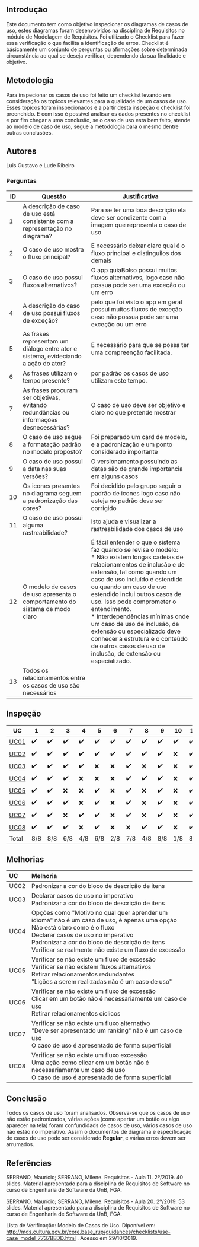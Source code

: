 ## Introdução
Este documento tem como objetivo inspecionar os diagramas de casos de uso, estes diagramas foram desenvolvidos na disciplina de Requisitos no módulo de Modelagem de Requisitos. Foi utilizado o Checklist para fazer essa verificação o que facilita a identificação de erros. Checklist é básicamente um conjunto de perguntas ou afirmações sobre determinada circunstância ao qual se deseja verificar, dependendo da sua finalidade e objetivo.

## Metodologia
Para inspecionar os casos de uso foi feito um checklist levando em consideração os topicos relevantes para a qualidade de um casos de uso. Esses topícos foram inspecionados e a partir desta inspeção o checklist foi preenchido. E com isso é possível analisar os dados presentes no checklist e por fim chegar a uma conclusão, se o caso de uso esta bem feito, atende ao modelo de caso de uso, segue a metodologia para o mesmo dentre outras conclusões.

## Autores
Luis Gustavo e Lude Ribeiro

### Perguntas

|ID|Questão|Justificativa|
|--|--|--|
|1 | A descrição de caso de uso está consistente com a representação no diagrama?|Para se ter uma boa descrição ela deve ser condizente com a imagem que representa o caso de uso|
|2 | O caso de uso mostra o fluxo principal? |E necessário deixar claro qual é o fluxo principal e distinguilos dos demais|
|3 | O caso de uso possui fluxos alternativos? |O app guiaBolso possui muitos fluxos alternativos, logo caso não possua pode ser uma exceção ou um erro|
|4 | A descrição do caso de uso possui fluxos de exceção? |pelo que foi visto o app em geral possui muitos fluxos de exceção caso não possua pode ser uma exceção ou um erro|
|5 | As frases representam um diálogo entre ator e sistema, evideciando a ação do ator? |E necessário para que se possa ter uma compreenção facilitada.|
|6 | As frases utilizam o tempo presente? |por padrão os casos de uso utilizam este tempo.|
|7 | As frases procuram ser objetivas, evitando redundâncias ou informações desnecessárias?|O caso de uso deve ser objetivo e claro no que pretende mostrar|
|8 | O caso de uso segue a formatação padrão no modelo proposto?|Foi preparado um card de modelo, e a padronização e um ponto considerado importante|
|9 | O caso de uso possui a data nas suas versões?|O versionamento possuindo as datas são de grande importancia em alguns casos|
|10 | Os icones presentes no diagrama seguem a padronização das cores? |Foi decidido pelo grupo seguir o padrão de icones logo caso não esteja no padrão deve ser corrigido|
|11 | O caso de uso possui alguma rastreabilidade?|Isto ajuda e visualizar a rastreabilidade dos casos de uso |
|12 | O modelo de casos de uso apresenta o comportamento do sistema de modo claro | É fácil entender o que o sistema faz quando se revisa o modelo: <br> * Não existem longas cadeias de relacionamentos de inclusão e de extensão, tal como quando um caso de uso incluído é estendido ou quando um caso de uso estendido inclui outros casos de uso.  Isso pode comprometer o entendimento. <br> * Interdependências mínimas onde um caso de uso de inclusão, de extensão ou especializado deve conhecer a estrutura e o conteúdo de outros casos de uso de inclusão, de extensão ou especializado. | 
|13 | Todos os relacionamentos entre os casos de uso são necessários | |

## Inspeção

|UC|1|2|3|4|5|6|7|8|9|10|11|12|13|Qualidade|
|--|--|--|--|--|--|--|--|--|--|--|--|--|--|--|
|[UC01](../../modelagem/CasosDeUso.md)|:heavy_check_mark:|:heavy_check_mark:|:heavy_check_mark:|:heavy_check_mark:|:heavy_check_mark:|:heavy_check_mark:|:heavy_check_mark:|:heavy_check_mark:|:heavy_check_mark:|:heavy_check_mark:|:heavy_check_mark:|:heavy_check_mark:|:heavy_check_mark:|Bom|
|[UC02](../../modelagem/CasosDeUso.md)|:heavy_check_mark:|:heavy_check_mark:|:heavy_check_mark:|:heavy_check_mark:|:heavy_check_mark:|:heavy_check_mark:|:heavy_check_mark:|:heavy_check_mark:|:heavy_check_mark:|:x:|:heavy_check_mark:|:heavy_check_mark:|:heavy_check_mark:|Bom|
|[UC03](../../modelagem/CasosDeUso.md)|:heavy_check_mark:|:heavy_check_mark:|:heavy_check_mark:|:heavy_check_mark:|:x:|:x:|:heavy_check_mark:|:x:|:heavy_check_mark:|:x:|:heavy_check_mark:|:heavy_check_mark:|:heavy_check_mark:|Bom|
|[UC04](../../modelagem/CasosDeUso.md)|:heavy_check_mark:|:heavy_check_mark:|:heavy_check_mark:|:x:|:x:|:x:|:heavy_check_mark:|:heavy_check_mark:|:heavy_check_mark:|:x:|:heavy_check_mark:|:x:|:x:|Regular|
|[UC05](../../modelagem/CasosDeUso.md)|:heavy_check_mark:|:heavy_check_mark:|:x:|:x:|:heavy_check_mark:|:x:|:heavy_check_mark:|:x:|:heavy_check_mark:|:x:|:heavy_check_mark:|:x:|:x:|Ruim|
|[UC06](../../modelagem/CasosDeUso.md)|:heavy_check_mark:|:heavy_check_mark:|:heavy_check_mark:|:x:|:heavy_check_mark:|:x:|:heavy_check_mark:|:x:|:heavy_check_mark:|:x:|:heavy_check_mark:|:x:|:x:|Regular|
|[UC07](../../modelagem/CasosDeUso.md)|:heavy_check_mark:|:heavy_check_mark:|:x:|:heavy_check_mark:|:heavy_check_mark:|:x:|:heavy_check_mark:|:x:|:heavy_check_mark:|:x:|:heavy_check_mark:|:x:|:x:|Regular|
|[UC08](../../modelagem/CasosDeUso.md)|:heavy_check_mark:|:heavy_check_mark:|:heavy_check_mark:|:x:|:heavy_check_mark:|:x:|:x:|:heavy_check_mark:|:heavy_check_mark:|:x:|:heavy_check_mark:|:heavy_check_mark:|:x:|Regular|
|Total|8/8|8/8|6/8|4/8|6/8|2/8|7/8|4/8|8/8|1/8|8/8|4/8|3/8|Regular|

## Melhorias

| UC | Melhoria |
|:-------|:---------|
| UC02 | Padronizar a cor do bloco de descrição de itens |
| UC03 | Declarar casos de uso no imperativo <br> Padronizar a cor do bloco de descrição de itens |
| UC04 | Opções como "Motivo no qual quer aprender um idioma" não é um caso de uso, é apenas uma opção <br> Não está claro como é o fluxo <br> Declarar casos de uso no imperativo <br> Padronizar a cor do bloco de descrição de itens <br> Verificar se realmente não existe um fluxo de excessão |
| UC05 | Verificar se não existe um fluxo de excessão <br> Verificar se não existem fluxos alternativos <br> Retirar relacionamentos redundantes <br> "Lições a serem realizadas não é um caso de uso" |
| UC06 | Verificar se não existe um fluxo de excessão <br> Clicar em um botão não é necessariamente um caso de uso <br> Retirar relacionamentos cíclicos |
| UC07 | Verificar se não existe um fluxo alternativo <br> "Deve ser apresentado um ranking" não é um caso de uso <br> O caso de uso é apresentado de forma superficial |
| UC08 | Verificar se não existe um fluxo excessão <br> Uma ação como clicar em um botão não é necessariamente um caso de uso <br> O caso de uso é apresentado de forma superficial |

## Conclusão

Todos os casos de uso foram analisados. Observa-se que os casos de uso não estão padronizados, várias ações (como apertar um botão ou algo aparecer na tela) foram confundidads de casos de uso, vários casos de uso não estão no imperativo. Assim o documentos de diagrama e especificação de casos de uso pode ser considerado **Regular**, e várias erros devem ser arrumados.

## Referências

SERRANO, Maurício; SERRANO, Milene. Requisitos - Aula 11. 2º/2019. 40 slides. Material apresentado para a disciplina de Requisitos de Software no curso de Engenharia de Software da UnB, FGA.

SERRANO, Maurício; SERRANO, Milene. Requisitos - Aula 20. 2º/2019. 53 slides. Material apresentado para a disciplina de Requisitos de Software no curso de Engenharia de Software da UnB, FGA.

Lista de Verificação: Modelo de Casos de Uso. Diponível em: http://mds.cultura.gov.br/core.base_rup/guidances/checklists/use-case_model_7737BEDD.html . Acesso em 29/10/2019.